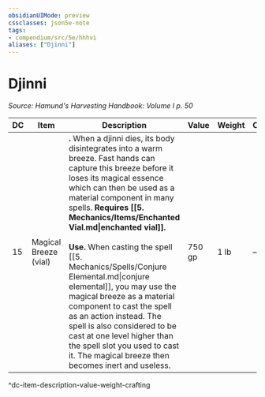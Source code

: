 ```yaml
---
obsidianUIMode: preview
cssclasses: json5e-note
tags:
- compendium/src/5e/hhhvi
aliases: ["Djinni"]
---
```

# Djinni
*Source: Hamund's Harvesting Handbook: Volume I p. 50* 

| DC | Item | Description | Value | Weight | Crafting |
|----|------|-------------|-------|--------|----------|
| 15 | Magical Breeze (vial) | **.** When a djinni dies, its body disintegrates into a warm breeze. Fast hands can capture this breeze before it loses its magical essence which can then be used as a material component in many spells. **Requires [[5. Mechanics/Items/Enchanted Vial.md\|enchanted vial]].**<br /><br />**Use.** When casting the spell [[5. Mechanics/Spells/Conjure Elemental.md\|conjure elemental]], you may use the magical breeze as a material component to cast the spell as an action instead. The spell is also considered to be cast at one level higher than the spell slot you used to cast it. The magical breeze then becomes inert and useless. | 750 gp | 1 lb | — |
^dc-item-description-value-weight-crafting